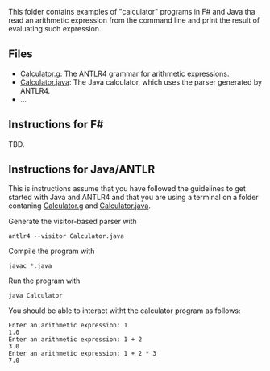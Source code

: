 This folder contains examples of "calculator" programs in F# and Java tha read an arithmetic expression from the command line and print the result of evaluating such expression.

## Files
* [Calculator.g](Calculator.g): The ANTLR4 grammar for arithmetic expressions.
* [Calculator.java](Calculator.java): The Java calculator, which uses the parser generated by ANTLR4.
* ...

## Instructions for F#

TBD.

## Instructions for Java/ANTLR

This is instructions assume that you have followed the guidelines to get started with Java and ANTLR4 and that you are using a terminal on a folder contaning [Calculator.g](Calculator.g) and [Calculator.java](Calculator.java).

Generate the visitor-based parser with

```
antlr4 --visitor Calculator.java
```

Compile the program with

```
javac *.java
```

Run the program with

```
java Calculator
```

You should be able to interact witht the calculator program as follows:

```
Enter an arithmetic expression: 1
1.0
Enter an arithmetic expression: 1 + 2
3.0
Enter an arithmetic expression: 1 + 2 * 3
7.0
```